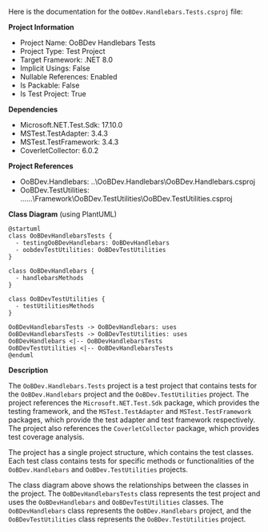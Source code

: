 Here is the documentation for the `OoBDev.Handlebars.Tests.csproj` file:

**Project Information**

* Project Name: OoBDev Handlebars Tests
* Project Type: Test Project
* Target Framework: .NET 8.0
* Implicit Usings: False
* Nullable References: Enabled
* Is Packable: False
* Is Test Project: True

**Dependencies**

* Microsoft.NET.Test.Sdk: 17.10.0
* MSTest.TestAdapter: 3.4.3
* MSTest.TestFramework: 3.4.3
* CoverletCollector: 6.0.2

**Project References**

* OoBDev.Handlebars: ..\OoBDev.Handlebars\OoBDev.Handlebars.csproj
* OoBDev.TestUtilities: ..\..\..\Framework\OoBDev.TestUtilities\OoBDev.TestUtilities.csproj

**Class Diagram** (using PlantUML)

```
@startuml
class OoBDevHandlebarsTests {
  - testingOoBDevHandlebars: OoBDevHandlebars
  - oobdevTestUtilities: OoBDevTestUtilities
}

class OoBDevHandlebars {
  - handlebarsMethods
}

class OoBDevTestUtilities {
  - testUtilitiesMethods
}

OoBDevHandlebarsTests -> OoBDevHandlebars: uses
OoBDevHandlebarsTests -> OoBDevTestUtilities: uses
OoBDevHandlebars <|-- OoBDevHandlebarsTests
OoBDevTestUtilities <|-- OoBDevHandlebarsTests
@enduml
```

**Description**

The `OoBDev.Handlebars.Tests` project is a test project that contains tests for the `OoBDev.Handlebars` project and the `OoBDev.TestUtilities` project. The project references the `Microsoft.NET.Test.Sdk` package, which provides the testing framework, and the `MSTest.TestAdapter` and `MSTest.TestFramework` packages, which provide the test adapter and test framework respectively. The project also references the `CoverletCollector` package, which provides test coverage analysis.

The project has a single project structure, which contains the test classes. Each test class contains tests for specific methods or functionalities of the `OoBDev.Handlebars` and `OoBDev.TestUtilities` projects.

The class diagram above shows the relationships between the classes in the project. The `OoBDevHandlebarsTests` class represents the test project and uses the `OoBDevHandlebars` and `OoBDevTestUtilities` classes. The `OoBDevHandlebars` class represents the `OoBDev.Handlebars` project, and the `OoBDevTestUtilities` class represents the `OoBDev.TestUtilities` project.